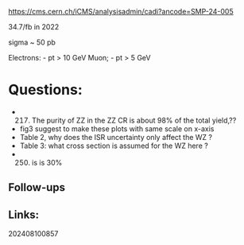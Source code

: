 https://cms.cern.ch/iCMS/analysisadmin/cadi?ancode=SMP-24-005

34.7/fb in 2022

sigma ~ 50 pb

Electrons: 
	- pt > 10 GeV
Muon; 
	- pt > 5 GeV



# Questions:
- 217. The purity of ZZ in the ZZ CR is about 98% of the total yield,??
- fig3 suggest to make these plots with same scale on x-axis 
- Table 2, why does the ISR uncertainty only affect the WZ ? 
- Table 3: what cross section is assumed for the WZ here ?
- 250. is is 30%

## Follow-ups


## Links: 



202408100857
